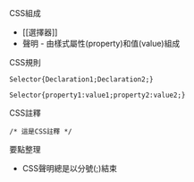 CSS組成
- [[選擇器]]
- 聲明 - 由樣式屬性(property)和值(value)組成

CSS規則
```
Selector{Declaration1;Declaration2;}
```
```
Selector{property1:value1;property2:value2;}
```

CSS註釋
```
/* 這是CSS註釋 */
```

要點整理
- CSS聲明總是以分號(;)結束